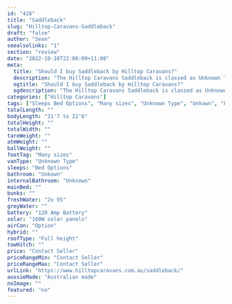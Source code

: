 ```yaml
---
id: "426"
title: "Saddleback"
slug: "Hilltop-Caravans-Saddleback"
draft: "false"
author: "Sean"
seealsolinks: "1"
section: "review"
date: "2022-10-10T22:00:09+11:00"
meta:
  title: "Should I buy Saddleback by Hilltop Caravans?"
  description: "The Hilltop Caravans Saddleback is classed as Unknown Type, and sleeps Bed Options people. It is Australian made and comes in at Many sizes. It generally has Unkown."
  ogtitle: "Should I buy Saddleback by Hilltop Caravans?"
  ogdescription: "The Hilltop Caravans Saddleback is classed as Unknown Type, and sleeps Bed Options people. It is Australian made and comes in at Many sizes. It generally has Unkown."
categories: ["Hilltop Caravans"]
tags: ["Sleeps Bed Options", "Many sizes", "Unknown Type", "Unkown", "Full height", "Price Unknown", "Australian made"]
totalLength: ""
bodyLength: "21'7 to 22'6"
totalHeight: ""
totalWidth: ""
tareWeight: ""
atmWeight: ""
ballWeight: ""
footTag: "Many sizes"
vanType: "Unknown Type"
sleeps: "Bed Options"
bathroom: "Unkown"
internalBathroom: "Unknown"
mainBed: ""
bunks: ""
freshWater: "2x 95"
greyWater: ""
battery: "120 Amp Battery"
solar: "160W solar panels"
airCon: "Option"
hybrid: ""
roofType: "Full height"
towHitch: ""
price: "Contact Seller"
priceRangeMin: "Contact Seller"
priceRangeMax: "Contact Seller"
urlLink: "https://www.hilltopcaravans.com.au/saddleback/"
aussieMade: "Australian made"
noImage: ""
featured: "no"
---
```

